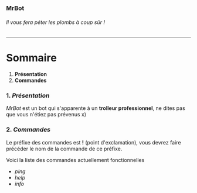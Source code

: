 ### MrBot
###### Il vous fera péter les plombs à coup sûr !
___
# Sommaire
1. **Présentation**
1. **Commandes**

### 1. *Présentation*
*MrBot* est un bot qui s'apparente à un **trolleur professionnel**, ne dites pas que vous n'étiez pas prévenus x)

### 2. *Commandes*
Le préfixe des commandes est **!** (point d'exclamation), vous devrez faire précéder le nom de la commande de ce préfixe.

Voici la liste des commandes actuellement fonctionnelles
- *ping*
- *help*
- *info*